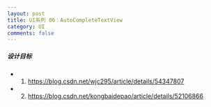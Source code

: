 ```yaml
---
layout: post
title: UI系列 06：AutoCompleteTextView
category: UI
comments: false
---
```



##### 设计目标

 
 

 

 
 


* 01. <https://blog.csdn.net/wjc295/article/details/54347807>
* 02. <https://blog.csdn.net/kongbaidepao/article/details/52106866> 
 
 
 
 
 
 
 
 
 
 
 
 
 
 
 
 
 
 
 
 
 
 
 
 
 
 
 